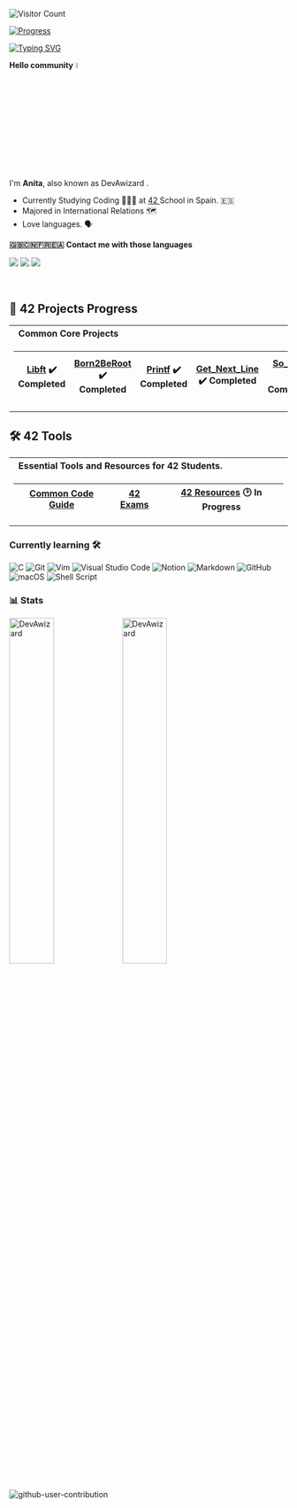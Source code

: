![Visitor Count](https://profile-counter.glitch.me/DevAwizard/count.svg)

[![Progress](https://img.shields.io/badge/Progress-In%20Progress-yellow)](https://github.com/DevAwizard/Exams_42) 

[![Typing SVG](https://readme-typing-svg.demolab.com?font=Fira+Code&size=70&duration=4000&pause=500&color=000000&random=false&width=300&height=130&lines=Hola+;Hello;Bonjour;%E4%BD%A0%E5%A5%BD;%EC%95%88%EB%85%95)](https://git.io/typing-svg)

**Hello community** <img src="https://media.giphy.com/media/hvRJCLFzcasrR4ia7z/giphy.gif" width="5%">

I'm <b>Anita</b>, also known as DevAwizard .

- Currently Studying Coding 👩🏻‍💻 at <a href="https://www.42urduliz.com/"> 42 </a> School in Spain. 🇪🇸 <br>
- Majored in International Relations 🗺️
- Love languages. 🗣️<br>

**🇬🇧🇨🇳🇫🇷🇪🇦** **Contact me with those languages**

<p>
  <a target="_blank" href="https://www.linkedin.com/in/anna-w-3902b510a/"><img src="https://img.shields.io/badge/LinkedIn-0077B5?style=for-the-badge&logo=linkedin&logoColor=white"></a>
  <a target="_blank" href="(https://github.com/DevAwizard)"><img src="https://img.shields.io/badge/-@DevAwizard-%23181717?style=flat-square&logo=github"></a>
 <a target="_blank" href="mailto:ana.wyang@gmail.com"><img src="https://img.shields.io/badge/Gmail-D14836?style=for-the-badge&logo=gmail&logoColor=white"></a>
  </p>
</br>


<h2 align="left">🌙 42 Projects Progress</h2>

<table>
<tr>
<th align="left"> &nbsp; Common Core Projects</th>
</tr>
<tr>
<td>

| [Libft](https://github.com/DevAwizard/Libft_by_anwu-yan) ✔️ Completed | [Born2BeRoot](https://github.com/DevAwizard/Born2BeRoot_Guide_by_anwu-yan) ✔️ Completed | [Printf](https://github.com/DevAwizard/Printf_by_anwu-yan) ✔️ Completed | [Get_Next_Line](https://github.com/DevAwizard/GetNextLine_by_anwuyan) ✔️ Completed | [So_Long](https://github.com/DevAwizard/So_Long_By_anwu-yan) ✔️ Completed | [Push_Swap](https://github.com/DevAwizard/PushSwap_by_an-wuyan) ✔️ Completed | Pipex 🕑 In Progress |  Philosophers ❌ Not Started | Minishell ❌ Not Started | NetPractice ❌ Not Started | Cub3D ❌ Not Started | C++ Modules ❌ Not Started | WebServer ❌ Not Started | Inception ❌ Not Started | Transcendence ❌ Not Started |
|--|--|--|--|--|--|--|--|--|--|--|--|--|--|--|

</td>
</tr>
</table>



<h2 align="left">🛠️ 42 Tools</h2>

<table>
<tr>
<th align="left"> &nbsp; Essential Tools and Resources for 42 Students.</th>
</tr>
<tr>
<td>

| [Common Code Guide](https://github.com/DevAwizard/Common_code_guide) | [42 Exams](https://github.com/DevAwizard/Exams_42) | [42 Resources](https://github.com/DevAwizard/42_resources) 🕑 In Progress |
|--|--|--|

</td>
</tr>
</table>




### Currently learning 🛠️

![C](https://img.shields.io/badge/C-%2300599C.svg?style=for-the-badge&logo=c&logoColor=white)
![Git](https://img.shields.io/badge/Git-%23F05033.svg?style=for-the-badge&logo=git&logoColor=white)
![Vim](https://img.shields.io/badge/Vim-%2311AB00.svg?style=for-the-badge&logo=vim&logoColor=white)
![Visual Studio Code](https://img.shields.io/badge/Visual_Studio_Code-0078d7.svg?style=for-the-badge&logo=visual-studio-code&logoColor=white)
![Notion](https://img.shields.io/badge/Notion-%23000000.svg?style=for-the-badge&logo=notion&logoColor=white)
![Markdown](https://img.shields.io/badge/Markdown-%23000000.svg?style=for-the-badge&logo=markdown&logoColor=white)
![GitHub](https://img.shields.io/badge/GitHub-%23121011.svg?style=for-the-badge&logo=github&logoColor=white)
![macOS](https://img.shields.io/badge/macOS-000000?style=for-the-badge&logo=macos&logoColor=F0F0F0)
![Shell Script](https://img.shields.io/badge/Shell_Script-%23121011.svg?style=for-the-badge&logo=gnu-bash&logoColor=white)



### 📊 Stats

<img align="left" src="https://github-readme-stats.vercel.app/api/top-langs?username=DevAwizard&show_icons=true&locale=en&layout=compact&theme=dark" alt="DevAwizard" width="40%" />
<img align="left" src="https://github-readme-stats.vercel.app/api?username=DevAwizard&show_icons=true&locale=en&theme=dark" alt="DevAwizard" width="40%" />

<br clear="both">


![github-user-contribution](https://user-images.githubusercontent.com/58959408/157782696-8bc9ca49-ca61-4ab5-8b83-49c4e76c1a8f.svg)


